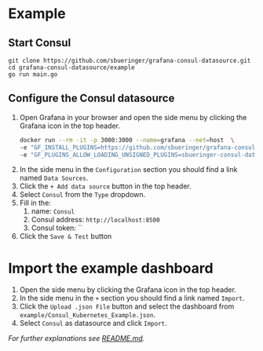 
# Example

## Start Consul

````
git clone https://github.com/sbueringer/grafana-consul-datasource.git
cd grafana-consul-datasource/example
go run main.go
````

## Configure the Consul datasource

1. Open Grafana in your browser and open the side menu by clicking the Grafana icon in the top header.
    ```bash
   docker run --rm -it -p 3000:3000 --name=grafana --net=host  \
   -e "GF_INSTALL_PLUGINS=https://github.com/sbueringer/grafana-consul-datasource/releases/download/v0.1.8/grafana-consul-datasource-v0.1.8.zip;sbueringer-consul-datasource" \
   -e "GF_PLUGINS_ALLOW_LOADING_UNSIGNED_PLUGINS=sbueringer-consul-datasource" grafana/grafana
    ```
2. In the side menu in the `Configuration` section you should find a link named `Data Sources`.
3. Click the `+ Add data source` button in the top header.
4. Select `Consul` from the `Type` dropdown.
5. Fill in the:
    1. name: `Consul`
    2. Consul address: `http://localhost:8500`
    3. Consul token: ``
6. Click the `Save & Test` button
 
# Import the example dashboard
 
1. Open the side menu by clicking the Grafana icon in the top header.
2. In the side menu in the `+` section you should find a link named `Import`.
3. Click the `Upload .json File` button and select the dashboard from `example/Consul_Kubernetes_Example.json`.
4. Select `Consul` as datasource and click `Import`.

*For further explanations see [README.md](https://github.com/sbueringer/grafana-consul-datasource/).*
